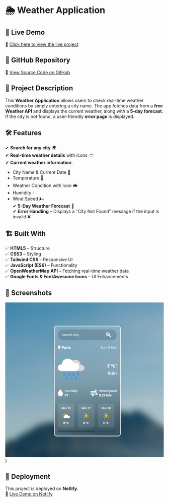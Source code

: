 # 🌦 Weather Application  

## 🚀 Live Demo  
🔗 [Click here to view the live project](https://effulgent-bublanina-76b121.netlify.app/)  

## 📂 GitHub Repository  
🔗 [View Source Code on GitHub](https://github.com/muhammadrakib2299/Weather_Application_Using_JS)  

## 📌 Project Description  
This **Weather Application** allows users to check real-time weather conditions by simply entering a city name. The app fetches data from a **free Weather API** and displays the current weather, along with a **5-day forecast**. If the city is not found, a user-friendly **error page** is displayed.  

## 🛠️ Features  
✔ **Search for any city** 🌍  
✔ **Real-time weather details** with icons ⛅  
✔ **Current weather information**:  
   - City Name & Current Date 📅  
   - Temperature 🌡️  
   - Weather Condition with Icon 🌥️  
   - Humidity 💧  
   - Wind Speed 🌬️  
✔ **5-Day Weather Forecast** 📆  
✔ **Error Handling** – Displays a "City Not Found" message if the input is invalid ❌  

## 🏗️ Built With  
✅ **HTML5** – Structure  
✅ **CSS3** – Styling  
✅ **Tailwind CSS** – Responsive UI  
✅ **JavaScript (ES6)** – Functionality  
✅ **OpenWeatherMap API** – Fetching real-time weather data  
✅ **Google Fonts & FontAwesome Icons** – UI Enhancements  

## 📸 Screenshots  
![Weather App Screenshot](./UI.png))  

## 🚀 Deployment  
This project is deployed on **Netlify**.  
🔗 [Live Demo on Netlify](https://effulgent-bublanina-76b121.netlify.app/)  
